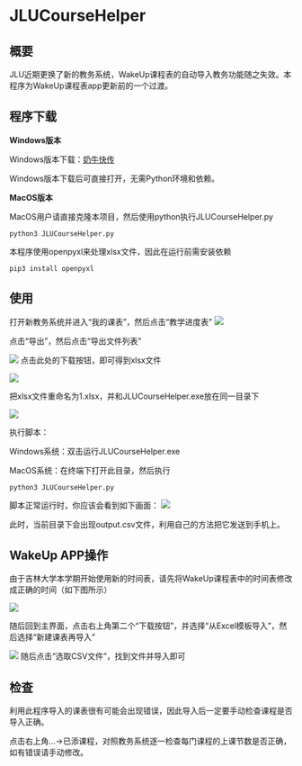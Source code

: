 # JLUCourseHelper
## 概要
JLU近期更换了新的教务系统，WakeUp课程表的自动导入教务功能随之失效。本程序为WakeUp课程表app更新前的一个过渡。

## 程序下载
**Windows版本**

Windows版本下载：[奶牛快传](https://cowtransfer.com/s/31d435c1665b47)

Windows版本下载后可直接打开，无需Python环境和依赖。

**MacOS版本**

MacOS用户请直接克隆本项目，然后使用python执行JLUCourseHelper.py

```
python3 JLUCourseHelper.py
```
本程序使用openpyxl来处理xlsx文件，因此在运行前需安装依赖
```
pip3 install openpyxl
```

## 使用

打开新教务系统并进入“我的课表”，然后点击“教学进度表”
![](https://tva1.sinaimg.cn/large/e6c9d24egy1h4x6gyf29aj217i0t8dm6.jpg)

点击“导出”，然后点击“导出文件列表”

![](https://tva1.sinaimg.cn/large/e6c9d24egy1h4x6gyr0laj210o0u0jvw.jpg)
点击此处的下载按钮，即可得到xlsx文件

![](https://tva1.sinaimg.cn/large/e6c9d24egy1h4x6gy49vuj20py08qaam.jpg)

把xlsx文件重命名为1.xlsx，并和JLUCourseHelper.exe放在同一目录下

![](https://tva1.sinaimg.cn/large/e6c9d24egy1h4x6gxwmw1j21ir0u0goy.jpg)

执行脚本：

Windows系统：双击运行JLUCourseHelper.exe

MacOS系统：在终端下打开此目录，然后执行
```
python3 JLUCourseHelper.py
```
脚本正常运行时，你应该会看到如下画面：
![](https://tva1.sinaimg.cn/large/e6c9d24egy1h4x6gxhcwrj21j40twaj4.jpg)

此时，当前目录下会出现output.csv文件，利用自己的方法把它发送到手机上。

## WakeUp APP操作

由于吉林大学本学期开始使用新的时间表，请先将WakeUp课程表中的时间表修改成正确的时间（如下图所示）

![](https://tva1.sinaimg.cn/large/e6c9d24egy1h4xa9nsk6fj20u01chdi8.jpg)

随后回到主界面，点击右上角第二个“下载按钮”，并选择“从Excel模板导入”，然后选择“新建课表再导入”

![](https://tva1.sinaimg.cn/large/e6c9d24egy1h4x6h9dxzgj20u01sxte2.jpg)
随后点击“选取CSV文件”，找到文件并导入即可

## 检查
利用此程序导入的课表很有可能会出现错误，因此导入后一定要手动检查课程是否导入正确。

点击右上角...->已添课程，对照教务系统逐一检查每门课程的上课节数是否正确，如有错误请手动修改。
